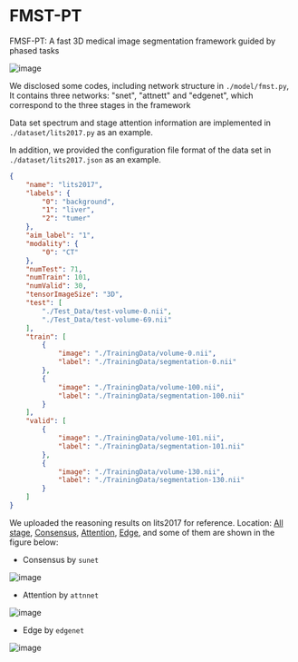 # FMST-PT
FMSF-PT: A fast 3D medical image segmentation framework guided by phased tasks

![image](https://user-images.githubusercontent.com/33023091/169638563-d4b4d644-6e2c-44d4-a48c-21d7b67d77e0.png)


We disclosed some codes, including network structure in `./model/fmst.py`, It contains three networks: "snet", "attnett" and "edgenet", which correspond to the three stages in the framework

Data set spectrum and stage attention information are implemented in `./dataset/lits2017.py` as an example. 

In addition, we provided the configuration file format of the data set in `./dataset/lits2017.json` as an example.
```json
{
    "name": "lits2017",
    "labels": {
        "0": "background",
        "1": "liver",
        "2": "tumer"
    },
    "aim_label": "1",
    "modality": {
        "0": "CT"
    },
    "numTest": 71,
    "numTrain": 101,
    "numValid": 30,
    "tensorImageSize": "3D",
    "test": [
        "./Test_Data/test-volume-0.nii",
        "./Test_Data/test-volume-69.nii"
    ],
    "train": [
        {
            "image": "./TrainingData/volume-0.nii",
            "label": "./TrainingData/segmentation-0.nii"
        },
        {
            "image": "./TrainingData/volume-100.nii",
            "label": "./TrainingData/segmentation-100.nii"
        }
    ],
    "valid": [
        {
            "image": "./TrainingData/volume-101.nii",
            "label": "./TrainingData/segmentation-101.nii"
        },
        {
            "image": "./TrainingData/volume-130.nii",
            "label": "./TrainingData/segmentation-130.nii"
        }
    ]
}
```

We uploaded the reasoning results on lits2017 for reference. Location: [All stage](), [Consensus](), [Attention](), [Edge](), and some of them are shown in the figure below:

- Consensus by `sunet`

![image](https://user-images.githubusercontent.com/33023091/170104382-a47039cb-2737-49c2-993d-7bf6cb5eb5ee.png)

- Attention by `attnnet`

![image](https://user-images.githubusercontent.com/33023091/170104534-09d0311a-42af-4955-8284-0614ee38f20c.png)

- Edge by `edgenet`

![image](https://user-images.githubusercontent.com/33023091/170104617-ccaeb89a-30ae-425e-93ab-ded79bf1f0ed.png)



